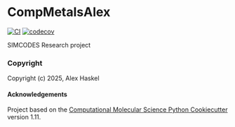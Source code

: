 CompMetalsAlex
==============================
[//]: # (Badges)
[![CI](https://github.com/SIMCODES-ISU/CompMetalsAlex/actions/workflows/CI.yaml/badge.svg)](https://github.com/SIMCODES-ISU/CompMetalsAlex/actions/workflows/CI.yaml)
[![codecov](https://codecov.io/gh/AlexHaskel/CompMetalsAlex/branch/main/graph/badge.svg)](https://codecov.io/gh/AlexHaskel/CompMetalsAlex/branch/main)


SIMCODES Research project

### Copyright

Copyright (c) 2025, Alex Haskel


#### Acknowledgements
 
Project based on the 
[Computational Molecular Science Python Cookiecutter](https://github.com/molssi/cookiecutter-cms) version 1.11.
